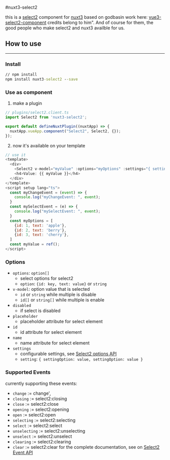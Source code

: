 #nuxt3-select2

this is a [select2](https://github.com/godbasin/vue-select2/tree/demo-for-vue3-select-component) component for [nuxt3](https://github.com/godbasin/vue-select2/tree/demo-for-vue3-select-component) based on godbasin work here: [vue3-select2-component](https://github.com/jackysupit/nuxt3-select2.git.git)  credits belong to him". And of course for them, the good people who make select2 and nuxt3 availble for us.


## How to use
---
### Install
``` cmd
// npm install
npm install nuxt3-select2 --save
```

### Use as component
1. make a plugin
``` javascript
// plugins/select2.client.ts
import Select2 from 'nuxt3-select2';

export default defineNuxtPlugin((nuxtApp) => {
  nuxtApp.vueApp.component("Select2", Select2, {});
});
```

2. now it's available on your template
``` javascript
// use it
<template>
  <div>
    <Select2 v-model="myValue" :options="myOptions" :settings="{ settingOption: value, settingOption: value }" @change="myChangeEvent($event)" @select="mySelectEvent($event)" />
    <h4>Value: {{ myValue }}</h4>
  </div>
</template>
<script setup lang="ts">
  const myChangeEvent = (event) => {
    console.log("myChangeEvent: ", event);
  }
  const mySelectEvent = (e) => {
    console.log("mySelectEvent: ", event);
  }
  const myOptions = [
    {id: 1, text: 'apple'},
    {id: 2, text: 'berry'},
    {id: 3, text: 'cherry'},
  ]
  const myValue = ref();
</script>
```

### Options
- `options`: `option[]`
  - select options for select2
  - `option`: `{id: key, text: value}` or `string`
- `v-model`: option value that is selected
  - `id` or `string` while multiple is disable
  - `id[]` or `string[]` while multiple is enable
- `disabled`
  - if select is disabled
- `placeholder`
  - placeholder attribute for select element
- `id`
  - id attribute for select element
- `name`
  - name attribute for select element
- `settings`
  - configurable settings, see [Select2 options API](https://select2.org/configuration/options-api)
  - `setting`: `{ settingOption: value, settingOption: value }`

### Supported Events
currently supporting these events:
- `change` := change',
- `closing` := select2:closing
- `close` := select2:close
- `opening` := select2:opening
- `open` := select2:open
- `selecting` := select2:selecting
- `select` := select2:select
- `unselecting` := select2:unselecting
- `unselect` := select2:unselect
- `clearing` := select2:clearing
- `clear` := select2:clear
for the complete documentation, see on [Select2 Event API](https://select2.org/programmatic-control/events)

